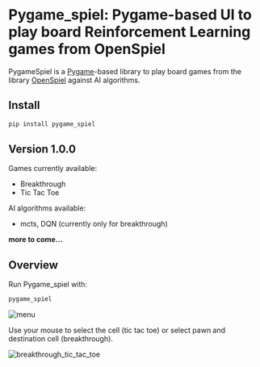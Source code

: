 # Pygame_spiel: Pygame-based UI to play board Reinforcement Learning games from OpenSpiel
PygameSpiel is a [Pygame](https://www.pygame.org)-based library to play board games from the library [OpenSpiel](https://github.com/google-deepmind/open_spiel) against AI algorithms.

## Install
```bash
pip install pygame_spiel
```

## Version 1.0.0
Games currently available: 
* Breakthrough
* Tic Tac Toe

AI algorithms available:
* mcts, DQN (currently only for breakthrough)

**more to come...**

## Overview
Run Pygame_spiel with:

```bash
pygame_spiel
```
![menu](https://github.com/giogix2/pygame_spiel/assets/5859539/aa0f41c8-a619-489d-bbef-592555fb8afa)

Use your mouse to select the cell (tic tac toe) or select pawn and destination cell (breakthrough).

![breakthrough_tic_tac_toe](https://github.com/giogix2/pygame_spiel/assets/5859539/dd5f8709-f383-497e-8317-a113ca50d1e7)
